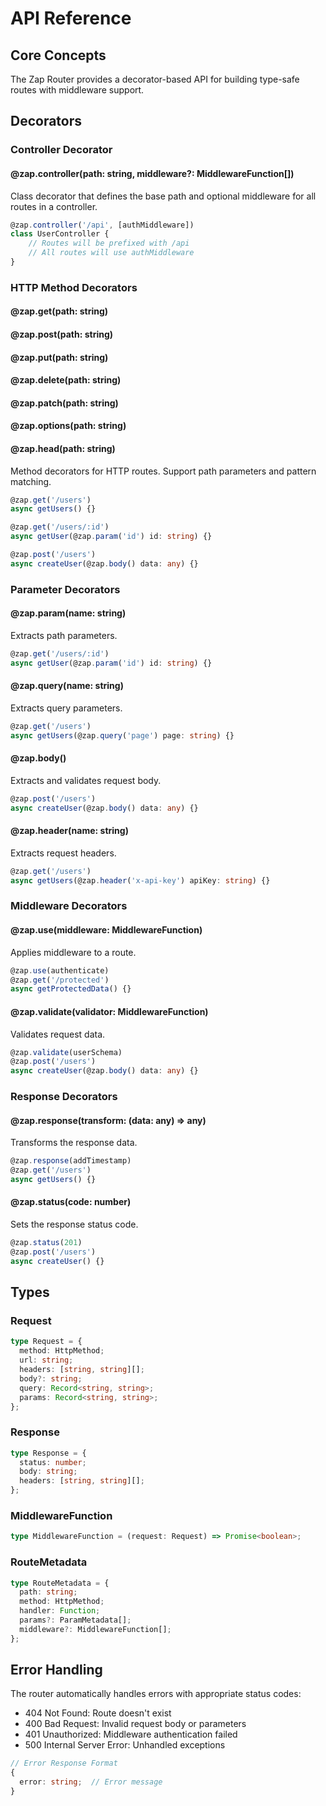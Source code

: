 # API Reference

## Core Concepts

The Zap Router provides a decorator-based API for building type-safe routes with middleware support.

## Decorators

### Controller Decorator

#### @zap.controller(path: string, middleware?: MiddlewareFunction[])
Class decorator that defines the base path and optional middleware for all routes in a controller.

```typescript
@zap.controller('/api', [authMiddleware])
class UserController {
    // Routes will be prefixed with /api
    // All routes will use authMiddleware
}
```

### HTTP Method Decorators

#### @zap.get(path: string)
#### @zap.post(path: string)
#### @zap.put(path: string)
#### @zap.delete(path: string)
#### @zap.patch(path: string)
#### @zap.options(path: string)
#### @zap.head(path: string)

Method decorators for HTTP routes. Support path parameters and pattern matching.

```typescript
@zap.get('/users')
async getUsers() {}

@zap.get('/users/:id')
async getUser(@zap.param('id') id: string) {}

@zap.post('/users')
async createUser(@zap.body() data: any) {}
```

### Parameter Decorators

#### @zap.param(name: string)
Extracts path parameters.

```typescript
@zap.get('/users/:id')
async getUser(@zap.param('id') id: string) {}
```

#### @zap.query(name: string)
Extracts query parameters.

```typescript
@zap.get('/users')
async getUsers(@zap.query('page') page: string) {}
```

#### @zap.body()
Extracts and validates request body.

```typescript
@zap.post('/users')
async createUser(@zap.body() data: any) {}
```

#### @zap.header(name: string)
Extracts request headers.

```typescript
@zap.get('/users')
async getUsers(@zap.header('x-api-key') apiKey: string) {}
```

### Middleware Decorators

#### @zap.use(middleware: MiddlewareFunction)
Applies middleware to a route.

```typescript
@zap.use(authenticate)
@zap.get('/protected')
async getProtectedData() {}
```

#### @zap.validate(validator: MiddlewareFunction)
Validates request data.

```typescript
@zap.validate(userSchema)
@zap.post('/users')
async createUser(@zap.body() data: any) {}
```

### Response Decorators

#### @zap.response(transform: (data: any) => any)
Transforms the response data.

```typescript
@zap.response(addTimestamp)
@zap.get('/users')
async getUsers() {}
```

#### @zap.status(code: number)
Sets the response status code.

```typescript
@zap.status(201)
@zap.post('/users')
async createUser() {}
```

## Types

### Request
```typescript
type Request = {
  method: HttpMethod;
  url: string;
  headers: [string, string][];
  body?: string;
  query: Record<string, string>;
  params: Record<string, string>;
};
```

### Response
```typescript
type Response = {
  status: number;
  body: string;
  headers: [string, string][];
};
```

### MiddlewareFunction
```typescript
type MiddlewareFunction = (request: Request) => Promise<boolean>;
```

### RouteMetadata
```typescript
type RouteMetadata = {
  path: string;
  method: HttpMethod;
  handler: Function;
  params?: ParamMetadata[];
  middleware?: MiddlewareFunction[];
};
```

## Error Handling

The router automatically handles errors with appropriate status codes:

- 404 Not Found: Route doesn't exist
- 400 Bad Request: Invalid request body or parameters
- 401 Unauthorized: Middleware authentication failed
- 500 Internal Server Error: Unhandled exceptions

```typescript
// Error Response Format
{
  error: string;  // Error message
}
``` 